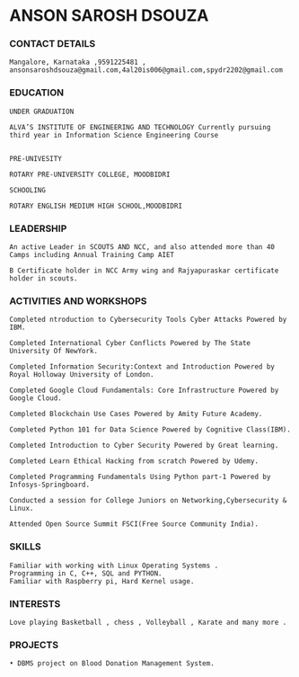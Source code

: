 # ANSON SAROSH DSOUZA




### CONTACT DETAILS 

    Mangalore, Karnataka ,9591225481 , ansonsaroshdsouza@gmail.com,4al20is006@gmail.com,spydr2202@gmail.com
    
### EDUCATION

    UNDER GRADUATION 

    ALVA’S INSTITUTE OF ENGINEERING AND TECHNOLOGY Currently pursuing 
    third year in Information Science Engineering Course
				
				
    PRE-UNIVESITY   
     
    ROTARY PRE-UNIVERSITY COLLEGE, MOODBIDRI
         
    SCHOOLING 
   
    ROTARY ENGLISH MEDIUM HIGH SCHOOL,MOODBIDRI

### LEADERSHIP 

    

    An active Leader in SCOUTS AND NCC, and also attended more than 40 Camps including Annual Training Camp AIET
    
    B Certificate holder in NCC Army wing and Rajyapuraskar certificate holder in scouts.

    

### ACTIVITIES AND WORKSHOPS

    Completed ntroduction to Cybersecurity Tools Cyber Attacks Powered by IBM.

    Completed International Cyber Conflicts Powered by The State University Of NewYork.

    Completed Information Security:Context and Introduction Powered by Royal Holloway University of London.

    Completed Google Cloud Fundamentals: Core Infrastructure Powered by Google Cloud.

    Completed Blockchain Use Cases Powered by Amity Future Academy.

    Completed Python 101 for Data Science Powered by Cognitive Class(IBM).

    Completed Introduction to Cyber Security Powered by Great learning.

    Completed Learn Ethical Hacking from scratch Powered by Udemy.

    Completed Programming Fundamentals Using Python part-1 Powered by Infosys-Springboard. 
    
    Conducted a session for College Juniors on Networking,Cybersecurity & Linux.

    Attended Open Source Summit FSCI(Free Source Community India).

### SKILLS

    Familiar with working with Linux Operating Systems .
    Programming in C, C++, SQL and PYTHON.
    Familiar with Raspberry pi, Hard Kernel usage.


### INTERESTS 

    Love playing Basketball , chess , Volleyball , Karate and many more .
   


### PROJECTS

    • DBMS project on Blood Donation Management System.
   
